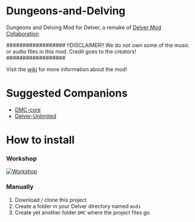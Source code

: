 # Dungeons-and-Delving
Dungeons and Delving Mod for Delver, a remake of [Delver Mod Collaboration](https://steamcommunity.com/app/249630/discussions/1/540744936267239298/)

##################
!!DISCLAIMER!!
We do not own some of the music or audio files in this mod. Credit goes to the creators!
##################

Visit the [wiki](https://github.com/Council-Of-The-Delverers/Dungeons-and-Delving/wiki) for more information about the mod!

# Suggested Companions
- [DMC-core](https://github.com/Council-Of-The-Delverers/DMC-core)
- [Delver-Unlimited](https://github.com/Council-Of-The-Delverers/Delver-Unlimited)

# How to install
### Workshop
[![Workshop](http://images.wikia.com/dundef/images/d/de/Steam_workshop.jpg)](https://steamcommunity.com/sharedfiles/filedetails/?id=899625857 "Workshop")

### Manually
1. Download / clone this project
2. Create a folder in your Delver directory named `mods`
3. Create yet another folder `DMC` where the project files go

